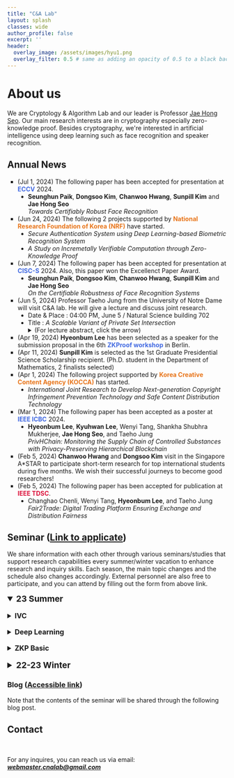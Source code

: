 ```yaml
---
title: "C&A Lab"
layout: splash
classes: wide
author_profile: false
excerpt: ''
header:
  overlay_image: /assets/images/hyu1.png
  overlay_filter: 0.5 # same as adding an opacity of 0.5 to a black background
---
```


# About us

We are Cryptology & Algorithm Lab and our leader is Professor [Jae Hong Seo](https://sites.google.com/site/jhsbhs/). Our main research interests are in cryptography especially zero-knowledge proof. Besides cryptography, we're interested in artificial intelligence using deep learning such as face recognition and speaker recognition.

## Annual News

<ul type="square">
  <li>
      (Jul 1, 2024) The following paper has been accepted for presentation at <b><span style = "color : #4169E1">ECCV</span></b> 2024.
      <ul type="disc">
          <li>
             <b>Seunghun Paik</b>, <b>Dongsoo Kim</b>, <b>Chanwoo Hwang</b>, <b>Sunpill Kim</b> and <b>Jae Hong Seo</b><br><i>Towards Certifiably Robust Face Recognition</i>
          </li>  
      </ul>
  </li>
  <li>
      (Jun 24, 2024) The following 2 projects supported by <b><span style = "color : #E8751A">National Research Foundation of Korea (NRF)</span></b> have started.
      <ul type="disc">
          <li>
             <i>Secure Authentication System using Deep Learning-based Biometric Recognition System</i>
          </li>
          <li>
             <i>A Study on Incremetally Verifiable Computation through Zero-Knowledge Proof</i>
          </li> 
      </ul>
  </li>
  <li>
      (Jun 7, 2024) The following paper has been accepted for presentation at <b><span style = "color : #4169E1">CISC-S</span></b> 2024. Also, this paper won the Excellenct Paper Award. 
      <ul type="disc">
          <li>
             <b>Seunghun Paik</b>, <b>Dongsoo Kim</b>, <b>Chanwoo Hwang</b>, <b>Sunpill Kim</b> and <b>Jae Hong Seo</b><br><i>On the Certifiable Robustness of Face Recognition Systems</i>
          </li>  
      </ul>
   </li>
  <li>
        (Jun 5, 2024)  Professor Taeho Jung from the University of Notre Dame will visit C&A lab. He will give a lecture and discuss joint research.
        <ul type="disc">
            <li>
              Date & Place : 04:00 PM, June 5 / Natural Science building 702
            </li>
            <li>
              Title : <i>A Scalable Variant of Private Set Intersection</i>              
            </li>
            <details>
                <summary>
                    (For lecture abstract, click the arrow)
                </summary>
               <b>Abstract</b>: Private Set Intersection (PSI) is a primitive that allows a querier to learn whether there is an intersection between a query set and another set held by a server. This is a privacy-preserving protocol because the querier does not learn anything about the server’s set, and the server does not learn anything about the querier’s set either. FHE-based protocols have advantages such as post-quantum security and asynchrony, but they have the downside of low scalability. The scalability bottleneck lies in the multiplicative nature of the homomorphic circuit evaluated during the PSI protocol. We present an addition-based variant of PSI that overcomes this scalability limit such that the PSI can be run against hundreds of thousands of servers.
            </details>
        </ul>
    </li>
  <li>(Apr 19, 2024) <b>Hyeonbum Lee</b> has been selected as a speaker for the submission proposal in the 6th <b><span style = "color : #4169E1">ZKProof workshop</span></b> in Berlin.
   </li>
   <li>(Apr 11, 2024) <b>Sunpill Kim</b> is selected as the 1st Graduate Presidential Science Scholarship recipient. (Ph.D. student in the Department of Mathematics, 2 finalists selected)
   </li>
   <li>
      (Apr 1, 2024) The following project supported by <b><span style = "color : #E8751A">Korea Creative Content Agency (KOCCA)</span></b> has started.
      <ul type="disc">
          <li>
             <i>International Joint Research to Develop Next-generation Copyright Infringement Prevention Technology and Safe Content Distribution Technology</i>
          </li>  
      </ul>
   </li>
   <li>
      (Mar 1, 2024) The following paper has been accepted as a poster at <b><span style = "color : #4169E1">IEEE ICBC</span></b> 2024.
      <ul type="disc">
          <li>
             <b>Hyeonbum Lee</b>, <b>Kyuhwan Lee</b>, Wenyi Tang, Shankha Shubhra Mukherjee, <b>Jae Hong Seo</b>, and Taeho Jung<br><i>PrivHChain: Monitoring the Supply Chain of Controlled Substances with Privacy-Preserving Hierarchical Blockchain</i>
          </li>  
      </ul>
  </li>
  <li>(Feb 5, 2024) <b>Chanwoo Hwang</b> and <b>Dongsoo Kim</b> visit in the Singapore A*STAR to participate short-term research for top international students during five months. We wish their successful journeys to become good researchers!
   </li>
   <li>
      (Feb 5, 2024) The following paper has been accepted for publication at <b><span style = "color : #DC143C">IEEE TDSC</span></b>.
      <ul type="disc">
          <li>
             Changhao Chenli, Wenyi Tang, <b>Hyeonbum Lee</b>, and Taeho Jung<br><i>Fair2Trade: Digital Trading Platform Ensuring Exchange and Distribution Fairness</i>
          </li>  
      </ul>
   </li>
</ul>    

## Seminar (<A href ="https://forms.gle/woVGku15L9DFht8p7" target = "_blank">Link to applicate</A>)

We share information with each other through various seminars/studies that support research capabilities every summer/winter vacation to enhance research and inquiry skills. Each season, the main topic changes and the schedule also changes accordingly. External personnel are also free to participate, and you can attend by filling out the form from above link.

<details open>
    <summary style="font-size:1.2rem; font-weight:bold;">
       <b>23 Summer</b>
    </summary>
    <br>
    <details>
      <br>
    <summary style="font-size:1rem; font-weight:bold;">
        IVC
    </summary>
    <style type="text/css">
    .tg  {border-collapse:collapse;border-color:#93a1a1;border-spacing:0;}
    .tg td{background-color:#fdf6e3;border-color:#93a1a1;border-style:solid;border-width:1px;color:#002b36;
      font-family:Arial, sans-serif;font-size:14px;overflow:hidden;padding:10px 5px;word-break:normal;}
    .tg th{background-color:#657b83;border-color:#93a1a1;border-style:solid;border-width:1px;color:#fdf6e3;
      font-family:Arial, sans-serif;font-size:14px;font-weight:normal;overflow:hidden;padding:10px 5px;word-break:normal;}
    .tg .tg-c3ow{border-color:inherit;text-align:center;vertical-align:middle}
    .tg .tg-5jts{border-color:inherit;font-size:18px;text-align:center;vertical-align:top}
    </style>
    <table class="tg" style="undefined;table-layout: fixed; width: 1082px; margin-left: auto; margin-right: auto;">
    <colgroup>
    <col style="width: 60px">
    <col style="width: 90px">
    <col style="width: 67px">
    <col style="width: 150px">
    <col style="width: 640px">
    <col style="width: 67px">
    <col style="width: 75px">
    </colgroup>
    <thead>
      <tr>
        <th class="tg-5jts" colspan="7">Seminar Schedule - IVC</th>
      </tr>
    </thead>
    <tbody>
      <tr>
        <td class="tg-c3ow">Date</td>
        <td class="tg-c3ow">Time</td>
        <td class="tg-c3ow">Place</td>
        <td class="tg-c3ow">Presenter</td>
        <td class="tg-c3ow">Topic</td>
        <td class="tg-c3ow">Material</td>
        <td class="tg-c3ow">Blog Post</td>
      </tr>
      <tr>
        <td class="tg-c3ow">6/27</td>
        <td class="tg-c3ow" rowspan="2">01:00PM</td>
        <td class="tg-c3ow" rowspan="2">701</td>
        <td class="tg-c3ow" rowspan="2">Hyeonbum Lee</td>
        <td class="tg-c3ow" rowspan="2">Nova : Recursive Zero Knowledge Arguments from Folding Schemes(<A href="https://eprint.iacr.org/2021/370.pdf">DOI</A>)</td>
        <td class="tg-c3ow" rowspan="2"></td>
        <td class="tg-c3ow" rowspan="2"></td>
      </tr>
      <tr>     
        <td class="tg-c3ow">7/6</td>
      </tr>   
      <tr>
        <td class="tg-c3ow">7/11</td>
        <td class="tg-c3ow">07:00PM</td>
        <td class="tg-c3ow">702</td>
        <td class="tg-c3ow">Hyunjung Son</td>
        <td class="tg-c3ow">SuperNova: Proving universal machine executions without universal circuits(<A href="https://eprint.iacr.org/2022/1758.pdf">DOI</A>)</td>
        <td class="tg-c3ow"></td>
        <td class="tg-c3ow"></td>
      </tr>
      <tr>
        <td class="tg-c3ow">7/18</td>
        <td class="tg-c3ow" rowspan="2">01:00PM</td>
        <td class="tg-c3ow" rowspan="2">701</td>
        <td class="tg-c3ow" rowspan="2">Seongae Baek</td>
        <td class="tg-c3ow" rowspan="2">Customizable constraint systems for succinct arguments(<A href="https://eprint.iacr.org/2023/552.pdf">DOI</A>)</td>
        <td class="tg-c3ow" rowspan="2"></td>
        <td class="tg-c3ow" rowspan="2"></td>
      </tr>
      <tr>
        <td class="tg-c3ow">7/25</td>
      </tr>
      <tr>
        <td class="tg-c3ow">8/1</td>
        <td class="tg-c3ow" rowspan="2">01:00PM</td>
        <td class="tg-c3ow">751</td>
        <td class="tg-c3ow" rowspan="2">Hyeonbum Lee</td>
        <td class="tg-c3ow" rowspan="2">Hypernova : Recursive arguments for customizable constraint systems(<A href="https://eprint.iacr.org/2023/573.pdf">DOI</A>)</td>
        <td class="tg-c3ow" rowspan="2"></td>
        <td class="tg-c3ow" rowspan="2"></td>
      </tr>
      <tr>
        <td class="tg-c3ow">8/8</td>
        <td class="tg-c3ow">702</td>
      </tr>
      <tr>
        <td class="tg-c3ow" rowspan="2">8/14</td>
        <td class="tg-c3ow" rowspan="2">01:00PM</td>
        <td class="tg-c3ow">701</td>
        <td class="tg-c3ow" rowspan="2">Hyunjung Son</td>
        <td class="tg-c3ow" rowspan="2">Protostar : Generic Efficient Accumulation/Folding for Special-sound Protocols(<A href="https://eprint.iacr.org/2023/620.pdf">DOI</A>)</td>
        <td class="tg-c3ow"></td>
        <td class="tg-c3ow"></td>
      </tr>
      <tr>
        <td class="tg-c3ow">TBD</td>
        <td class="tg-c3ow"></td>
        <td class="tg-c3ow"></td>
      </tr>
      </tbody>
      </table>
    </details>
    <br>
    <details>
      <br>
    <summary style="font-size:1rem; font-weight:bold;">
        Deep Learning
    </summary>
    <style type="text/css">
    .tg  {border-collapse:collapse;border-color:#93a1a1;border-spacing:0;}
    .tg td{background-color:#fdf6e3;border-color:#93a1a1;border-style:solid;border-width:1px;color:#002b36;
      font-family:Arial, sans-serif;font-size:14px;overflow:hidden;padding:10px 5px;word-break:normal;}
    .tg th{background-color:#657b83;border-color:#93a1a1;border-style:solid;border-width:1px;color:#fdf6e3;
      font-family:Arial, sans-serif;font-size:14px;font-weight:normal;overflow:hidden;padding:10px 5px;word-break:normal;}
    .tg .tg-c3ow{border-color:inherit;text-align:center;vertical-align:middle}
    .tg .tg-5jts{border-color:inherit;font-size:18px;text-align:center;vertical-align:top}
    </style>
    <table class="tg" style="undefined;table-layout: fixed; width: 1082px; margin-left: auto; margin-right: auto;">
    <colgroup>
    <col style="width: 60px">
    <col style="width: 90px">
    <col style="width: 67px">
    <col style="width: 150px">
    <col style="width: 640px">
    <col style="width: 67px">
    <col style="width: 75px">
    </colgroup>
    <thead>
      <tr>
        <th class="tg-5jts" colspan="7">Seminar Schedule - Deep Learning Paper</th>
      </tr>
    </thead>
    <tbody>
      <tr>
        <td class="tg-c3ow">Date</td>
        <td class="tg-c3ow">Time</td>
        <td class="tg-c3ow">Place</td>
        <td class="tg-c3ow">Presenter</td>
        <td class="tg-c3ow">Topic</td>
        <td class="tg-c3ow">Material</td>
        <td class="tg-c3ow">Blog Post</td>
      </tr>
      <tr>
        <td class="tg-c3ow" rowspan="2">7/12</td>
        <td class="tg-c3ow" rowspan="2">10:00AM</td>
        <td class="tg-c3ow" rowspan="2">702</td>
        <td class="tg-c3ow">Bora Jeong</td>
        <td class="tg-c3ow">DeepFool: A simple and accurate method to fool deep neural networks  (CVPR'16)(<A href="https://arxiv.org/abs/1511.04599">DOI</A>)</td>
        <td class="tg-c3ow"></td>
        <td class="tg-c3ow"></td>
      </tr>
      <tr>     
        <td class="tg-c3ow">Seunghun Paik</td>
        <td class="tg-c3ow">Adversarial Examples Are Not Bugs, They Are Features (NIPS'19 Spotlight)(<A href="https://arxiv.org/pdf/1905.02175.pdf">DOI</A>)</td>
        <td class="tg-c3ow"></td>
        <td class="tg-c3ow"></td>
      </tr>   
      <tr>
        <td class="tg-c3ow" rowspan="2">7/19</td>
        <td class="tg-c3ow" rowspan="2">10:00AM</td>
        <td class="tg-c3ow" rowspan="2">702</td>
        <td class="tg-c3ow">Chanwoo Hwang</td>
        <td class="tg-c3ow">Adversarial Patch (arXiv'17)(<A href="https://arxiv.org/pdf/1905.02175.pdf">DOI</A>)</td>
        <td class="tg-c3ow"></td>
        <td class="tg-c3ow"></td>
      </tr>
      <tr>     
        <td class="tg-c3ow">Dongsoo Kim</td>
        <td class="tg-c3ow">Efficient Decision-based Black-box Adversarial Attacks on Face Recognition (CVPR'19)(<A href="https://arxiv.org/pdf/1905.02175.pdf](https://openaccess.thecvf.com/content_CVPR_2019/papers/Dong_Efficient_Decision-Based_Black-Box_Adversarial_Attacks_on_Face_Recognition_CVPR_2019_paper.pdf)">DOI</A>)</td>
        <td class="tg-c3ow"></td>
        <td class="tg-c3ow"></td>
      </tr>
      <tr>
        <td class="tg-c3ow">7/26</td>
        <td class="tg-c3ow">10:00AM</td>
        <td class="tg-c3ow">702</td>
        <td class="tg-c3ow">Minsu Kim</td>
        <td class="tg-c3ow">Universal adversarial perturbations (CVPR'17)(<A href="https://arxiv.org/abs/1610.08401">DOI</A>)</td>
        <td class="tg-c3ow"></td>
        <td class="tg-c3ow"></td>
      </tr>
      <tr>
        <td class="tg-c3ow" rowspan="2">8/2</td>
        <td class="tg-c3ow" rowspan="2">10:00AM</td>
        <td class="tg-c3ow" rowspan="2">702</td>
        <td class="tg-c3ow">Bora Jeong</td>
        <td class="tg-c3ow">Iris Recognition</td>
        <td class="tg-c3ow">(<A href="https://drive.google.com/file/d/1vo1CsLA-qk4vnqp5Sn1JcrqgJMqAtlR2/view?usp=drive_link" target = "_blank">LINK</A>)</td>
        <td class="tg-c3ow">(<A href="https://crypto-algorithm-lab.blogspot.com/2023/08/dl-iris-recognition-iriscode.html" target = "_blank">LINK</A>)</td>
      </tr>
      <tr>     
        <td class="tg-c3ow">Seunghun Paik</td>
        <td class="tg-c3ow">Understanding Adversarial Examples</td>
        <td class="tg-c3ow">(<A href="https://drive.google.com/file/d/1XJoMJjMt2eLpl36BZhRNa0sR4pQu1ynu/view?usp=drive_link" target = "_blank">LINK</A>)</td>
        <td class="tg-c3ow">(<A href="https://crypto-algorithm-lab.blogspot.com/2023/08/dl-adversarial-example-understanding.html" target = "_blank">LINK</A>)</td>
      </tr>
       <tr>
        <td class="tg-c3ow">8/9</td>
        <td class="tg-c3ow">10:00AM</td>
        <td class="tg-c3ow">702</td>
        <td class="tg-c3ow">Chanwoo Hwang</td>
        <td class="tg-c3ow">What is Dataset Distillation?</td>
         <td class="tg-c3ow">(<A href="https://drive.google.com/file/d/1S9kC57d5g-psBJxS7qVjYT_inM8xfgl-/view?usp=drive_link" target = "_blank">LINK</A>)</td>
        <td class="tg-c3ow">(<A href="https://crypto-algorithm-lab.blogspot.com/2023/08/dl-dataset-distillation-dataset.html" target = "_blank">LINK</A>)</td>
      </tr>
      <tr>
        <td class="tg-c3ow">8/16</td>
        <td class="tg-c3ow">10:00AM</td>
        <td class="tg-c3ow">702</td>
        <td class="tg-c3ow">Dongsoo Kim</td>
        <td class="tg-c3ow">Predictive Coding</td>
        <td class="tg-c3ow"></td>
        <td class="tg-c3ow"></td>
      </tr>      
      <tr>     
        <td class="tg-c3ow">8/30</td>
        <td class="tg-c3ow">10:00AM</td>
        <td class="tg-c3ow">TBA</td>
        <td class="tg-c3ow">Hyeonkyu Kim</td>
        <td class="tg-c3ow">Recurrent Neural Network</td>
        <td class="tg-c3ow"></td>
        <td class="tg-c3ow"></td>
      </tr>
      <tr>
        <td class="tg-c3ow">9/1</td>
        <td class="tg-c3ow">03:00PM</td>
        <td class="tg-c3ow">TBA</td>
        <td class="tg-c3ow">Minsu Kim</td>
        <td class="tg-c3ow">Fuzzy Extractor</td>
        <td class="tg-c3ow"></td>
        <td class="tg-c3ow"></td>
      </tr>
      </tbody>
      </table>
    </details>
    <br>
    <details>
    <br>
    <summary style="font-size:1rem; font-weight:bold;">
        ZKP Basic
    </summary>
    <style type="text/css">
    .tg  {border-collapse:collapse;border-color:#93a1a1;border-spacing:0;}
    .tg td{background-color:#fdf6e3;border-color:#93a1a1;border-style:solid;border-width:1px;color:#002b36;
      font-family:Arial, sans-serif;font-size:14px;overflow:hidden;padding:10px 5px;word-break:normal;}
    .tg th{background-color:#657b83;border-color:#93a1a1;border-style:solid;border-width:1px;color:#fdf6e3;
      font-family:Arial, sans-serif;font-size:14px;font-weight:normal;overflow:hidden;padding:10px 5px;word-break:normal;}
    .tg .tg-c3ow{border-color:inherit;text-align:center;vertical-align:middle}
    .tg .tg-5jts{border-color:inherit;font-size:18px;text-align:center;vertical-align:top}
    </style>
    <table class="tg" style="undefined;table-layout: fixed; width: 1082px; margin-left: auto; margin-right: auto;">
    <colgroup>
    <col style="width: 60px">
    <col style="width: 90px">
    <col style="width: 67px">
    <col style="width: 150px">
    <col style="width: 640px">
    <col style="width: 67px">
    <col style="width: 75px">  
    </colgroup>
    <thead>
      <tr>
        <th class="tg-5jts" colspan="7">Seminar Schedule - ZKP Basic</th>
      </tr>
    </thead>
    <tbody>
      <tr>
        <td class="tg-c3ow">Date</td>
        <td class="tg-c3ow">Time</td>
        <td class="tg-c3ow">Place</td>
        <td class="tg-c3ow">Presenter</td>
        <td class="tg-c3ow">Topic</td>
        <td class="tg-c3ow">Material</td>
        <td class="tg-c3ow">Blog Post</td>
      </tr>
      <tr>
        <td class="tg-c3ow">7/07</td>
        <td class="tg-c3ow">02:00PM</td>
        <td class="tg-c3ow">702</td>
        <td class="tg-c3ow">Junhee Cho</td>
        <td class="tg-c3ow">proofs, interactive proofs, schwarz-zippel lemma, multilinear extension</td>
        <td class="tg-c3ow"></td>
        <td class="tg-c3ow"></td>
      </tr>
      <tr>
        <td class="tg-c3ow">7/14</td>
        <td class="tg-c3ow">10:00AM</td>
        <td class="tg-c3ow">702</td>
        <td class="tg-c3ow">Yunki Kim</td>
        <td class="tg-c3ow">sumcheck protocol</td>
        <td class="tg-c3ow"></td>
        <td class="tg-c3ow"></td>
      </tr>
      <tr>
        <td class="tg-c3ow">7/21</td>
        <td class="tg-c3ow">02:00PM</td>
        <td class="tg-c3ow">702</td>
        <td class="tg-c3ow">Seongae Baek</td>
        <td class="tg-c3ow">application of sum-check protocol</td>
        <td class="tg-c3ow"></td>
        <td class="tg-c3ow"></td>
      </tr>
      <tr>
        <td class="tg-c3ow">7/28</td>
        <td class="tg-c3ow">02:00PM</td>
        <td class="tg-c3ow">702</td>
        <td class="tg-c3ow">Seongae Baek</td>
        <td class="tg-c3ow">GKR protocol</td>
        <td class="tg-c3ow"></td>
        <td class="tg-c3ow"></td>
      </tr>
      <tr>
        <td class="tg-c3ow">8/04</td>
        <td class="tg-c3ow">02:00PM</td>
        <td class="tg-c3ow">702</td>
        <td class="tg-c3ow">Junhee Cho<br>Yunki Kim</td>
        <td class="tg-c3ow">non-interactive proofs, random oracle model, fiat-shamir heuristic
argument of knowledge, knowledge soundness</td>
        <td class="tg-c3ow"></td>
        <td class="tg-c3ow"></td>
      </tr>
      <tr>
        <td class="tg-c3ow">8/10</td>
        <td class="tg-c3ow">02:00PM</td>
        <td class="tg-c3ow">702</td>
        <td class="tg-c3ow">Yunki Kim</td>
        <td class="tg-c3ow">zero-knowledge, sigma protocol</td>
        <td class="tg-c3ow"></td>
        <td class="tg-c3ow"></td>
      </tr>
      </tbody>
      </table>
    </details>
</details>
<br>
<details>
    <summary style="font-size:1.2rem; font-weight:bold;">
        <b>22-23 Winter</b>
    </summary>
<br>  
<details> 
    <br>
    <summary style="font-size:1rem; font-weight:bold;">
        Deep Learning
    </summary>
    <style type="text/css">
    .tg  {border-collapse:collapse;border-color:#93a1a1;border-spacing:0;}
    .tg td{background-color:#fdf6e3;border-color:#93a1a1;border-style:solid;border-width:1px;color:#002b36;
      font-family:Arial, sans-serif;font-size:14px;overflow:hidden;padding:10px 5px;word-break:normal;}
    .tg th{background-color:#657b83;border-color:#93a1a1;border-style:solid;border-width:1px;color:#fdf6e3;
      font-family:Arial, sans-serif;font-size:14px;font-weight:normal;overflow:hidden;padding:10px 5px;word-break:normal;}
    .tg .tg-c3ow{border-color:inherit;text-align:center;vertical-align:middle}
    .tg .tg-5jts{border-color:inherit;font-size:18px;text-align:center;vertical-align:top}
    </style>
    <table class="tg" style="undefined;table-layout: fixed; width: 1082px; margin-left: auto; margin-right: auto;">
    <colgroup>
    <col style="width: 60px">
    <col style="width: 90px">
    <col style="width: 67px">
    <col style="width: 150px">
    <col style="width: 640px">
    </colgroup>
    <thead>
      <tr>
        <th class="tg-5jts" colspan="5">Seminar Schedule - Deep Learning Paper</th>
      </tr>
    </thead>
    <tbody>
      <tr>
        <td class="tg-c3ow">Date</td>
        <td class="tg-c3ow">Time</td>
        <td class="tg-c3ow">Place</td>
        <td class="tg-c3ow">Presenter</td>
        <td class="tg-c3ow">Topic</td>
      </tr>
      <tr>
        <td class="tg-c3ow" rowspan="2">1/2</td>
        <td class="tg-c3ow" rowspan="2">01:00PM</td>
        <td class="tg-c3ow" rowspan="2">702</td>
        <td class="tg-c3ow">Seunghun</td>
        <td class="tg-c3ow"><A href="https://arxiv.org/pdf/2202.04557.pdf">Universal Hopfield Networks: A General Framework for Single-Shot Associative Memory Models</A></td>
      </tr>
      <tr>     
        <td class="tg-c3ow">Dongsoo</td>
        <td class="tg-c3ow"><A href="https://openaccess.thecvf.com/content/ICCV2021/papers/Yang_Towards_Face_Encryption_by_Generating_Adversarial_Identity_Masks_ICCV_2021_paper.pdf">Towards Face Encryption by Generating Adversarial Identity Masks</A></td>
      </tr>      
      <tr>
        <td class="tg-c3ow" rowspan="2">1/16</td>
        <td class="tg-c3ow" rowspan="2">01:00PM</td>
        <td class="tg-c3ow" rowspan="2">702</td>
        <td class="tg-c3ow">Chanwoo</td>
        <td class="tg-c3ow"><A href="https://arxiv.org/pdf/2205.12010.pdf">SFace: Sigmoid-Constrained Hypersphere Loss for Robust Face Recognition</A></td>
      </tr>
      <tr>
        <td class="tg-c3ow">Seunghun</td>
        <td class="tg-c3ow"><A href="https://arxiv.org/pdf/2207.10131.pdf">Continual variational autoencoder learning via online cooperative memorization</A></td>
      </tr>
      <tr>
        <td class="tg-c3ow">1/26</td>
        <td class="tg-c3ow">10:00AM</td>
        <td class="tg-c3ow">702</td>
        <td class="tg-c3ow">Prof. Jaehong Seo</td>
        <td class="tg-c3ow">Hopfield Network Summary</td>
      </tr>
      <tr>
        <td class="tg-c3ow" rowspan="2">1/30</td>
        <td class="tg-c3ow" rowspan="2">01:00PM</td>
        <td class="tg-c3ow" rowspan="2">702</td>
        <td class="tg-c3ow">Dongsoo</td>
        <td class="tg-c3ow"><A href="https://aaai-2022.virtualchair.net/poster_aaai88">AnchorFace: Boosting TAR@FAR for Practical Face Recognition</A></td>
      </tr>
      <tr>
        <td class="tg-c3ow">Chanwoo</td>
        <td class="tg-c3ow"><A href="https://arxiv.org/pdf/2207.07316.pdf">Privacy-Preserving Face Recognition with Learnable Privacy Budgets in Frequency Domain</A></td>
      </tr>
      <tr>
        <td class="tg-c3ow" rowspan="2">2/13</td>
        <td class="tg-c3ow" rowspan="2">01:00PM</td>
        <td class="tg-c3ow" rowspan="2">701</td>
        <td class="tg-c3ow">Seunghun</td>
        <td class="tg-c3ow"><A href="https://openaccess.thecvf.com/content/CVPR2022/html/Tan_Hyperspherical_Consistency_Regularization_CVPR_2022_paper.html">Hyperspherical Consistency Regularization</A></td>
      </tr>
      <tr>
        <td class="tg-c3ow">Dongsoo</td>
        <td class="tg-c3ow"><A href="https://arxiv.org/abs/2204.05502">CoupleFace: Relation Matters for Face Recognition Distillation</A></td>
      </tr>
      <tr>
        <td class="tg-c3ow" rowspan="2">2/20</td>
        <td class="tg-c3ow" rowspan="2">01:00PM</td>
        <td class="tg-c3ow" rowspan="2">702</td>
        <td class="tg-c3ow">Chanwoo</td>
        <td class="tg-c3ow"><A href="https://ieeexplore.ieee.org/stamp/stamp.jsp?tp=&arnumber=9955645">QuantFace: Towards lightweight face recognition by synthetic data low-bit quantization</A></td>
      </tr>
      <tr>
        <td class="tg-c3ow">Seunghun</td>
        <td class="tg-c3ow"><A href="https://arxiv.org/pdf/2210.08013.pdf">On the Relationship Between Variational Inference and Auto-Associative Memory</A></td>
      </tr>
      <tr>
        <td class="tg-c3ow" rowspan="2">TBD</td>
        <td class="tg-c3ow" rowspan="2">TBD</td>
        <td class="tg-c3ow" rowspan="2">TBD</td>
        <td class="tg-c3ow">Dongsoo</td>
        <td class="tg-c3ow"><A href="https://www.mdpi.com/2079-9292/11/23/3909">UFace: An Unsupervised Deep Learning Face Verification System</A></td>
      </tr>
      <tr>
        <td class="tg-c3ow">Chanwoo</td>
        <td class="tg-c3ow"><A href="https://ieeexplore.ieee.org/stamp/stamp.jsp?tp=&arnumber=9796565">Frontal-Centers Guided Face: Boosting Face Recognition by Learning Pose-Invariant  Features</A></td>
      </tr>
      </tbody>
      </table>
</details>

<br>

<details> 
    <br>
    <summary style="font-size:1rem; font-weight:bold;">
        Computational Number Theory & Algebra
    </summary>
    <style type="text/css">
    .tg  {border-collapse:collapse;border-color:#93a1a1;border-spacing:0;}
    .tg td{background-color:#fdf6e3;border-color:#93a1a1;border-style:solid;border-width:1px;color:#002b36;
      font-family:Arial, sans-serif;font-size:14px;overflow:hidden;padding:10px 5px;word-break:normal;}
    .tg th{background-color:#657b83;border-color:#93a1a1;border-style:solid;border-width:1px;color:#fdf6e3;
      font-family:Arial, sans-serif;font-size:14px;font-weight:normal;overflow:hidden;padding:10px 5px;word-break:normal;}
    .tg .tg-c3ow{border-color:inherit;text-align:center;vertical-align:middle}
    .tg .tg-l3ow{border-color:inherit;text-align:left;vertical-align:middle}
    .tg .tg-5jts{border-color:inherit;font-size:18px;text-align:center;vertical-align:top}
    </style>
    <table class="tg" style="undefined;table-layout: fixed; width: 1082px; margin-left: auto; margin-right: auto;">
    <colgroup>
    <col style="width: 70px">
    <col style="width: 100px">
    <col style="width: 77px">
    <col style="width: 640px">
    </colgroup>
    <thead>
      <tr>
        <th class="tg-5jts" colspan="5">Seminar Schedule - Computational Number Theory & Algebra</th>
      </tr>
    </thead>
    <tbody>
      <tr>
        <td class="tg-3ow" colspan="5"><b>Book : A computational Introductiobn to Numver Theory and Algebra second Edition</b></td>
      </tr>  
      <tr>
        <td class="tg-c3ow">Date</td>
        <td class="tg-c3ow">Time</td>
        <td class="tg-c3ow">Place</td>
        <td class="tg-l3ow">Topic</td>
      </tr>          
      <tr>
        <td class="tg-c3ow">1/5</td>
        <td class="tg-c3ow">01:00PM</td>
        <td class="tg-c3ow">702</td>
        <td class="tg-l3ow">Chap. 1 ~ 4, Review on Number Theory and Integer Arithmetics</td>       
      </tr>
      <tr>
        <td class="tg-c3ow">1/12</td>
        <td class="tg-c3ow">01:00PM</td>
        <td class="tg-c3ow">702</td>
        <td class="tg-l3ow">Chap. 8 ~ 9, Probabilistic Distributions and Algorithms on <img src="https://latex.codecogs.com/svg.image?\inline&space;\mathbb{Z}_p" title="https://latex.codecogs.com/svg.image?\inline \mathbb{Z}_p" /></td>       
      </tr>
      <tr>
        <td class="tg-c3ow">1/19</td>
        <td class="tg-c3ow">01:00PM</td>
        <td class="tg-c3ow">702</td>
        <td class="tg-l3ow">Chap. 10 ~ 12, More Probabilistic Algorithms on <img src="https://latex.codecogs.com/svg.image?\inline&space;\mathbb{Z}_p" title="https://latex.codecogs.com/svg.image?\inline \mathbb{Z}_p" /> (e.g. Miller-Rabin Test)</td>       
      </tr>
      <tr>
        <td class="tg-c3ow">1/26</td>
        <td class="tg-c3ow">01:00PM</td>
        <td class="tg-c3ow">702</td>
        <td class="tg-l3ow">Chap. 6,7,13,14, Groups, Rings, Modules, and Vector Spaces</td>       
      </tr>
      <tr>
        <td class="tg-c3ow">2/2</td>
        <td class="tg-c3ow">01:00PM</td>
        <td class="tg-c3ow">702</td>
        <td class="tg-l3ow">Chap. 16, More  on  Rings  (e.g.  Field Extension, PID, UFD, ...)</td>       
      </tr>
      <tr>
        <td class="tg-c3ow">2/9</td>
        <td class="tg-c3ow">01:00PM</td>
        <td class="tg-c3ow">702</td>
        <td class="tg-l3ow">Chap. 17 ~ 18, Polynomial Arithmetics, and Linearly Generated Sequences</td>       
      </tr>
      <tr>
        <td class="tg-c3ow">2/16</td>
        <td class="tg-c3ow">01:00PM</td>
        <td class="tg-c3ow">702</td>
        <td class="tg-l3ow">Chap. 19 ~ 20, Finite Fields, Algorithms for Finite Fields (e.g. Cantor-Zassenhaus  Algorithm)</td>       
      </tr>
      <tr>
        <td class="tg-c3ow">2/23</td>
        <td class="tg-c3ow">01:00PM</td>
        <td class="tg-c3ow">702</td>
        <td class="tg-l3ow">Chap. 15, 21, Dixon’s Method, Index Calculus Method, and AKS Algorithm</td>       
      </tr>
    </tbody>
    </table>
</details>

<br>

<details> 
    <br>
    <summary style="font-size:1rem; font-weight:bold;">
        Algorithm
    </summary>
    <style type="text/css">
    .tg  {border-collapse:collapse;border-color:#93a1a1;border-spacing:0;}
    .tg td{background-color:#fdf6e3;border-color:#93a1a1;border-style:solid;border-width:1px;color:#002b36;
      font-family:Arial, sans-serif;font-size:14px;overflow:hidden;padding:10px 5px;word-break:normal;}
    .tg th{background-color:#657b83;border-color:#93a1a1;border-style:solid;border-width:1px;color:#fdf6e3;
      font-family:Arial, sans-serif;font-size:14px;font-weight:normal;overflow:hidden;padding:10px 5px;word-break:normal;}
    .tg .tg-c3ow{border-color:inherit;text-align:center;vertical-align:middle}
    .tg .tg-l3ow{border-color:inherit;text-align:left;vertical-align:middle}
    .tg .tg-5jts{border-color:inherit;font-size:18px;text-align:center;vertical-align:top}
    </style>
    <table class="tg" style="undefined;table-layout: fixed; width: 1082px; margin-left: auto; margin-right: auto;">
    <colgroup>
    <col style="width: 70px">
    <col style="width: 100px">
    <col style="width: 77px">
    <col style="width: 640px">
    </colgroup>
    <thead>
      <tr>
        <th class="tg-5jts" colspan="5">Seminar Schedule - Algorithm</th>
      </tr>
    </thead>
    <tbody>
      <tr>
        <td class="tg-3ow" colspan="5"><b>Every Wednesday at 1pm</b></td>
      </tr>
    </tbody>
    </table>
</details> 

<br>

<details> 
    <br>
    <summary style="font-size:1rem; font-weight:bold;">
        Zero Knowledge Proof
    </summary>
    <style type="text/css">
    .tg  {border-collapse:collapse;border-color:#93a1a1;border-spacing:0;}
    .tg td{background-color:#fdf6e3;border-color:#93a1a1;border-style:solid;border-width:1px;color:#002b36;
      font-family:Arial, sans-serif;font-size:14px;overflow:hidden;padding:10px 5px;word-break:normal;}
    .tg th{background-color:#657b83;border-color:#93a1a1;border-style:solid;border-width:1px;color:#fdf6e3;
      font-family:Arial, sans-serif;font-size:14px;font-weight:normal;overflow:hidden;padding:10px 5px;word-break:normal;}
    .tg .tg-c3ow{border-color:inherit;text-align:center;vertical-align:middle}
    .tg .tg-l3ow{border-color:inherit;text-align:left;vertical-align:middle}
    .tg .tg-5jts{border-color:inherit;font-size:18px;text-align:center;vertical-align:top}
    </style>
    <table class="tg" style="undefined;table-layout: fixed; width: 1082px; margin-left: auto; margin-right: auto;">
    <colgroup>
    <col style="width: 70px">
    <col style="width: 100px">
    <col style="width: 77px">
    <col style="width: 640px">
    </colgroup>
    <thead>
      <tr>
        <th class="tg-5jts" colspan="5">Seminar Schedule - Zero Knowledge Proof</th>
      </tr>
    </thead>
    <tbody>
      <tr>
        <td class="tg-3ow" colspan="5"><b>TBD</b></td>
      </tr>
    </tbody>
    </table>
</details>
</details>

### Blog (<a href ="https://crypto-algorithm-lab.blogspot.com/" target = "_blank">Accessible link</a>)
Note that the contents of the seminar will be shared through the following blog post.

## Contact

<br>

For any inquires, you can reach us via email: **_[webmaster.cnalab@gmail.com](mailto:webmaster.cnalab@gmail.com)_**

<div class='mo'><body><script type="text/javascript" src="//rf.revolvermaps.com/0/0/8.js?i=5ajg80tj06y&amp;m=0&amp;c=ff0000&amp;cr1=ffffff&amp;f=arial&amp;l=33" async="async"></script></body></div>

<div class='pc'><body><script type="text/javascript" src="//rf.revolvermaps.com/0/0/8.js?i=5ajg80tj06y&amp;m=0&amp;c=ff0000&amp;cr1=ffffff&amp;f=arial&amp;l=33" async="async"></script></body></div>

<script>

var ratio = window.devicePixelRatio,

     mo = document.querySelector('.mo'),

     pc = document.querySelector('.pc');

     

console.log(ratio);

if(ratio >= 2) {

  pc.style.display = 'none';

} else {

  mo.style.display = 'none';

}

</script>
